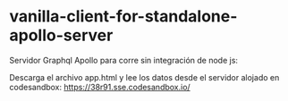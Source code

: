# vanilla-client-for-standalone-apollo-server 
Servidor Graphql Apollo para corre sin integración de node js:

Descarga el archivo app.html y lee los datos desde el servidor alojado en codesandbox: https://38r91.sse.codesandbox.io/

